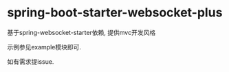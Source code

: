 # spring-boot-starter-websocket-plus
基于spring-websocket-starter依赖, 提供mvc开发风格

示例参见example模块即可.

如有需求提issue.
